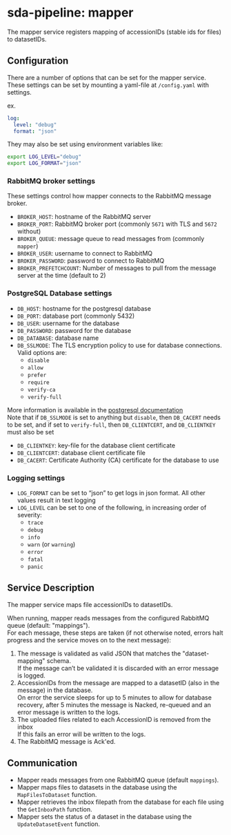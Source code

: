 # sda-pipeline: mapper

The mapper service registers mapping of accessionIDs (stable ids for files) to datasetIDs.

## Configuration

There are a number of options that can be set for the mapper service.
These settings can be set by mounting a yaml-file at `/config.yaml` with settings.

ex.

```yaml
log:
  level: "debug"
  format: "json"
```

They may also be set using environment variables like:

```bash
export LOG_LEVEL="debug"
export LOG_FORMAT="json"
```

### RabbitMQ broker settings

These settings control how mapper connects to the RabbitMQ message broker.

- `BROKER_HOST`: hostname of the RabbitMQ server
- `BROKER_PORT`: RabbitMQ broker port (commonly `5671` with TLS and `5672` without)
- `BROKER_QUEUE`: message queue to read messages from (commonly `mapper`)
- `BROKER_USER`: username to connect to RabbitMQ
- `BROKER_PASSWORD`: password to connect to RabbitMQ
- `BROKER_PREFETCHCOUNT`: Number of messages to pull from the message server at the time (default to 2)

### PostgreSQL Database settings

- `DB_HOST`: hostname for the postgresql database
- `DB_PORT`: database port (commonly 5432)
- `DB_USER`: username for the database
- `DB_PASSWORD`: password for the database
- `DB_DATABASE`: database name
- `DB_SSLMODE`: The TLS encryption policy to use for database connections.  Valid options are:
  - `disable`
  - `allow`
  - `prefer`
  - `require`
  - `verify-ca`
  - `verify-full`

More information is available in the [postgresql documentation](https://www.postgresql.org/docs/current/libpq-ssl.html#LIBPQ-SSL-PROTECTION)  
Note that if `DB_SSLMODE` is set to anything but `disable`, then `DB_CACERT` needs to be set, and if set to `verify-full`, then `DB_CLIENTCERT`, and `DB_CLIENTKEY` must also be set

- `DB_CLIENTKEY`: key-file for the database client certificate
- `DB_CLIENTCERT`: database client certificate file
- `DB_CACERT`: Certificate Authority (CA) certificate for the database to use

### Logging settings

- `LOG_FORMAT` can be set to “json” to get logs in json format. All other values result in text logging
- `LOG_LEVEL` can be set to one of the following, in increasing order of severity:
  - `trace`
  - `debug`
  - `info`
  - `warn` (or `warning`)
  - `error`
  - `fatal`
  - `panic`

## Service Description

The mapper service maps file accessionIDs to datasetIDs.

When running, mapper reads messages from the configured RabbitMQ queue (default: "mappings").  
For each message, these steps are taken (if not otherwise noted, errors halt progress and the service moves on to the next message):

1. The message is validated as valid JSON that matches the "dataset-mapping" schema.  
If the message can’t be validated it is discarded with an error message is logged.
2. AccessionIDs from the message are mapped to a datasetID (also in the message) in the database.  
On error the service sleeps for up to 5 minutes to allow for database recovery, after 5 minutes the message is Nacked, re-queued and an error message is written to the logs.
3. The uploaded files related to each AccessionID is removed from the inbox  
If this fails an error will be written to the logs.
4. The RabbitMQ message is Ack'ed.

## Communication

- Mapper reads messages from one RabbitMQ queue (default `mappings`).
- Mapper maps files to datasets in the database using the `MapFilesToDataset` function.
- Mapper retrieves the inbox filepath from the database for each file using the `GetInboxPath` function.
- Mapper sets the status of a dataset in the database using the `UpdateDatasetEvent` function.
